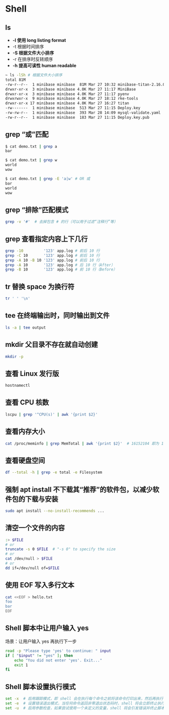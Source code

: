# Shell

## ls

* **-l 使用 long listing format**
* -t 根据时间排序
* **-S 根据文件大小排序**
* -r 在排序时反转顺序
* **-h 提高可读性 human readable**

```bash
~ ls -lSh # 根据文件大小排序
total 81M
-rw-r--r--  1 minibase minibase  81M Mar 27 10:32 minibase-titan-2.16.0.tar.gz
drwxr-xr-x  3 minibase minibase 4.0K Mar 27 11:17 MiniBase
drwxr-xr-x  3 minibase minibase 4.0K Mar 27 11:17 pyenv
drwxrwxr-x  9 minibase minibase 4.0K Mar 27 18:12 rke-tools
drwxr-xr-x 17 minibase minibase 4.0K Mar 27 16:27 titan
-rw-------  1 minibase minibase  513 Mar 27 11:15 Deploy.key
-rw-rw-r--  1 minibase minibase  393 Mar 28 14:09 mysql-validate.yaml
-rw-r--r--  1 minibase minibase  183 Mar 27 11:15 Deploy.key.pub
```

## grep “或”匹配

```bash
$ cat demo.txt | grep a
bar
```

```bash
$ cat demo.txt | grep w
world
wow
```

```bash
$ cat demo.txt | grep -E 'a|w' # OR 或
bar
world
wow
```

## grep “排除”匹配模式

```bash
grep -v '#'  # 去掉包含 # 的行（可以用于过滤“注释行”等）
```

## grep 查看指定内容上下几行

```bash
grep -10         '123' app.log # 前后 10 行
grep -C 10       '123' app.log # 前后 10 行
grep -A 10 -B 10 '123' app.log # 前后 10 行
grep -A 10       '123' app.log # 后 10 行（After）
grep -B 10       '123' app.log # 前 10 行（Before）
```

## tr 替换 space 为换行符

```bash
tr ' ' '\n'
```

## tee 在终端输出时，同时输出到文件

```bash
ls -a | tee output
```

## mkdir 父目录不存在就自动创建

```bash
mkdir -p
```

## 查看 Linux 发行版

```bash
hostnamectl
```

## 查看 CPU 核数

```bash
lscpu | grep '^CPU(s)' | awk '{print $2}'
```

## 查看内存大小

```bash
cat /proc/meminfo | grep MemTotal | awk '{print $2}'  # 16152104 即为 16G
```

## 查看硬盘空间

```bash
df --total -h | grep -e total -e Filesystem
```

## 强制 apt install 不下载其“推荐”的软件包，以减少软件包的下载与安装

```bash
sudo apt install --no-install-recommends ...
```

## 清空一个文件的内容

```bash
:> $FILE
# or
truncate -s 0 $FILE  # "-s 0" to specify the size
# or
cat /dev/null > $FILE
# or
dd if=/dev/null of=$FILE
```

## 使用 EOF 写入多行文本

```bash
cat <<EOF > hello.txt
foo
bar
EOF
```

## Shell 脚本中让用户输入 yes

场景：让用户输入 yes 再执行下一步

```bash
read -p "Please type 'yes' to continue: " input 
if [ "$input" != "yes" ]; then 
    echo "You did not enter 'yes'. Exit..."
    exit 1
fi
```

## Shell 脚本设置执行模式

```bash
set -x  # 启用跟踪模式，即 shell 会在执行每个命令之前将该命令打印出来，然后再执行它
set -e  # 设置错误退出模式，当任何命令返回非零退出状态码时，shell 将会立即终止执行，并退出脚本
set -u  # 启用参数检查，如果尝试使用一个未定义的变量，shell 将会引发错误并终止脚本的执行
```
